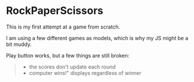 # RockPaperScissors
This is my first attempt at a game from scratch.

I am using a few different games as models, which is why my JS might be a bit muddy. 

Play button works, but a few things are still broken:
> - the scores don't update each round
> - computer wins!" displays regardless of winner

